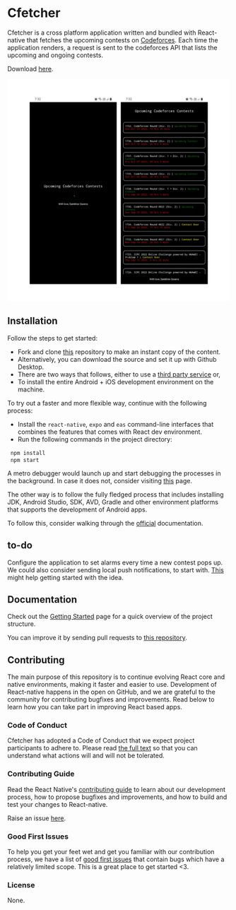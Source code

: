 # Cfetcher

Cfetcher is a cross platform application written and bundled with React-native that fetches the upcoming contests on [Codeforces](https://codeforces.com).
Each time the application renders, a request is sent to the codeforces API that lists the upcoming and ongoing contests.

Download [here](https://github.com/sambhavsaxena/cfetcher/releases/download/1.0.0/cfetcher_1.0.0.apk).

<div align="center">
  <img src="https://raw.githubusercontent.com/thatsameguyokay/images/main/cfetcher.png">
</div>

## Installation

Follow the steps to get started:

* Fork and clone [this](https://github.com/sambhavsaxena/cfetcher) repository to make an instant copy of the content.
* Alternatively, you can download the source and set it up with Github Desktop.
* There are two ways that follows, either to use a [third party service](https://expo.dev/) or,
* To install the entire Android + iOS development environment on the machine. 

To try out a faster and more flexible way, continue with the following process:

* Install the `react-native`, `expo` and `eas` command-line interfaces that combines the features that comes with React dev environment.
* Run the following commands in the project directory:
```
 npm install
 npm start
```

A metro debugger would launch up and start debugging the processes in the background. In case it does not, consider visiting [this](https://developers.facebook.com/blog/post/2021/11/01/eli5-metro-javascript-bundler-react-native/) page.

The other way is to follow the fully fledged process that includes installing JDK, Android Studio, SDK, AVD, Gradle and other environment platforms that supports the development of Android apps.

To follow this, consider walking through the [official](https://developer.android.com/studio/index.html) documentation.

## to-do

Configure the application to set alarms every time a new contest pops up. We could also consider sending local push notifications, to start with.
[This](https://github.com/zo0r/react-native-push-notification#readme) might help getting started with the idea.

## Documentation

Check out the [Getting Started](https://reactnative.dev/docs/getting-started) page for a quick overview of the project structure.

You can improve it by sending pull requests to [this repository](https://github.com/sambhavsaxena/cfetcher).

## Contributing
The main purpose of this repository is to continue evolving React core and native environments, making it faster and easier to use. Development of React-native happens in the open on GitHub, and we are grateful to the community for contributing bugfixes and improvements. Read below to learn how you can take part in improving React based apps.

### Code of Conduct
Cfetcher has adopted a Code of Conduct that we expect project participants to adhere to. Please read [the full text](https://code.fb.com/codeofconduct) so that you can understand what actions will and will not be tolerated.

### Contributing Guide
Read the React Native's [contributing guide](https://reactnative.dev/contributing/overview) to learn about our development process, how to propose bugfixes and improvements, and how to build and test your changes to React-native.

Raise an issue [here](https://github.com/sambhavsaxena/cfetcher/issues).

### Good First Issues
To help you get your feet wet and get you familiar with our contribution process, we have a list of [good first issues](https://github.com/sambhavsaxena/cfetcher/labels/good%20first%20issue) that contain bugs which have a relatively limited scope. This is a great place to get started <3.

### License
None.

